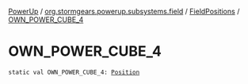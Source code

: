 [PowerUp](../../index.md) / [org.stormgears.powerup.subsystems.field](../index.md) / [FieldPositions](index.md) / [OWN_POWER_CUBE_4](./-o-w-n_-p-o-w-e-r_-c-u-b-e_4.md)

# OWN_POWER_CUBE_4

`static val OWN_POWER_CUBE_4: `[`Position`](../../org.stormgears.powerup.subsystems.navigator/-position/index.md)